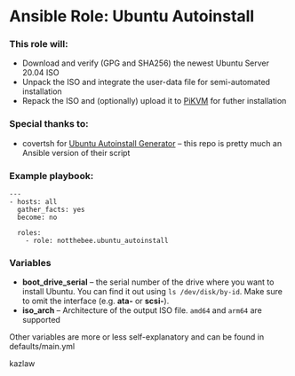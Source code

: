 # Ansible Role: Ubuntu Autoinstall

### This role will:
* Download and verify (GPG and SHA256) the newest Ubuntu Server 20.04 ISO
* Unpack the ISO and integrate the user-data file for semi-automated installation
* Repack the ISO and (optionally) upload it to [PiKVM](https://pikvm.org/) for futher installation

### Special thanks to:
* covertsh for [Ubuntu Autoinstall Generator](https://github.com/covertsh/ubuntu-autoinstall-generator) – this repo is pretty much an Ansible version of their script

### Example playbook:
```
---
- hosts: all
  gather_facts: yes
  become: no

  roles:
    - role: notthebee.ubuntu_autoinstall
```

### Variables
* **boot_drive_serial** – the serial number of the drive where you want to install Ubuntu. You can find it out using `ls /dev/disk/by-id`. Make sure to omit the interface (e.g. **ata-** or **scsi-**).
* **iso_arch** – Architecture of the output ISO file. `amd64` and `arm64` are supported



Other variables are more or less self-explanatory and can be found in defaults/main.yml

kazlaw
